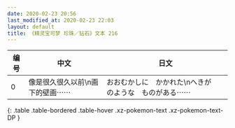 ```yaml
---
date: 2020-02-23 20:56
last_modified_at: 2020-02-23 22:03
layout: default
title: 《精灵宝可梦 珍珠／钻石》文本 216
---
```

| 编号 | 中文 | 日文 |
| ---- | ---- | ---- |
| 0 | 像是很久很久以前\n画下的壁画⋯⋯ | おおむかしに　かかれた\nへきが　のような　ものがある⋯⋯ |
{: .table .table-bordered .table-hover .xz-pokemon-text .xz-pokemon-text-DP }